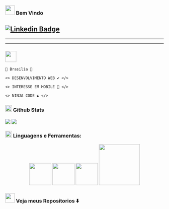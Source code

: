 <h3> <img src="https://slackmojis.com/emojis/14160-mario_wave/download" width="30" /> Bem Vindo</h3>


<a href="https://www.linkedin.com/in/destr00/" rel="nofollow"><img src="https://camo.githubusercontent.com/4b8f1246b57a4a2580e30b26bec08d4b471a7e22cf8d82d782b8b467e1b0396b/68747470733a2f2f696d672e736869656c64732e696f2f62616467652f2d4c696e6b6564496e2d626c75653f7374796c653d666c61742d737175617265266c6f676f3d4c696e6b6564696e266c6f676f436f6c6f723d7768697465266c696e6b3d68747470733a2f2f7777772e6c696e6b6564696e2e636f6d2f696e2f6775737461766f6162656c31302f" alt="Linkedin Badge" data-canonical-src="https://img.shields.io/badge/-LinkedIn-blue?style=flat-square&amp;logo=Linkedin&amp;logoColor=white&amp;link=https://www.linkedin.com/in/destr00/" style="max-width:100%;"></a>
--------------------------------------------------------------
--------------------------------------------------------------
--------------------------------------------------------------
<h3> <img src="https://slackmojis.com/emojis/1971-coin/download" width="35"  /> </h3>                            

    📍 Brasilia 📍
    
    <> DESENVOLVIMENTO WEB ✔️ </>
    
    <> INTERESSE EM MOBILE 📱 </>

    <> NINJA CODE ☯️ </>

    
<h3> <img src="https://emojis.slackmojis.com/emojis/images/1569381018/6481/heart-8bit-1.gif?1569381018" width="21" /> Github Stats</h3 >

<img align="center" src="https://github-readme-stats.vercel.app/api?username=Chapadox&show_icons=true&theme=tokyonight&text_color=808080&icon_color=6495ED&title_color=FFFFFF&border_color=6495ED&border_radius=9&include_all_commits=true&custom_title=Chapadox Status📊&text_bold=true&layout=compact"/>

<a href="https://github.com/anuraghazra/convoychat">
  <img align="center" src="https://github-readme-stats.vercel.app/api/top-langs/?username=chapadox&layout=demo&icon_color=6495ED&border_color=6495ED&border_radius=9.0&layout=compact&theme=tokyonight&text_color=FFFFFF&title_color=FFFFFF" />
</a>

<h3> <img src="https://slackmojis.com/emojis/358-doom_flame_barrel/download" width="21" /> Linguagens e Ferramentas:</h3>

<p align="center">
  <img src="https://raw.githubusercontent.com/ShahriarShafin/ShahriarShafin/main/Assets/js.webp" width="70">
  <img src="https://raw.githubusercontent.com/ShahriarShafin/ShahriarShafin/main/Assets/vscode.webp" width="70">
  <imgV src="https://raw.githubusercontent.com/ShahriarShafin/ShahriarShafin/main/Assets/bootstrap.gif" width="70">
  <img src="https://raw.githubusercontent.com/ShahriarShafin/ShahriarShafin/main/Assets/github.webp" width="70">
  <img src="https://raw.githubusercontent.com/ShahriarShafin/ShahriarShafin/main/Assets/git.gif" width="130">
  </p>
    
    
<h3> <img src="https://slackmojis.com/emojis/1973-mario_luigi_dance/download" width="30" /> Veja meus Repositorios ⬇️</h3>
    
